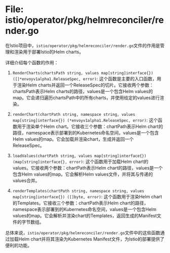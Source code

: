 # File: istio/operator/pkg/helmreconciler/render.go

在Istio项目中，`istio/operator/pkg/helmreconciler/render.go`文件的作用是管理和渲染用于部署Istio的Helm charts。

详细介绍每个函数的作用：
1. `RenderCharts(chartsPath string, values map[string]interface{}) ([]*envoyv1alpha1.ReleaseSpec, error)`: 这个函数是主要的入口函数，用于渲染Helm charts并返回一个ReleaseSpec的切片。它接收两个参数：chartsPath表示Helm charts的路径，values是一个包含Helm values的map。它会递归遍历chartsPath中的所有charts，并使用给定的values进行渲染。

2. `renderChart(chartPath string, namespace string, values map[string]interface{}) (*envoyv1alpha1.ReleaseSpec, error)`: 这个函数用于渲染单个Helm chart。它接收三个参数：chartPath表示Helm chart的路径，namespace表示部署到的Kubernetes命名空间，values是一个包含Helm values的map。它会加载并渲染chart，生成并返回一个ReleaseSpec。

3. `loadValues(chartPath string, values map[string]interface{}) (map[string]interface{}, error)`: 这个函数用于加载Helm chart的values。它接收两个参数：chartPath表示Helm chart的路径，values是一个包含Helm values的map。它会解析Helm values文件，并将其与传递的values合并。

4. `renderTemplates(chartPath string, namespace string, values map[string]interface{}) ([]byte, error)`: 这个函数用于渲染Helm chart的Templates。它接收三个参数：chartPath表示Helm chart的路径，namespace表示部署到的Kubernetes命名空间，values是一个包含Helm values的map。它会解析并渲染chart的Templates，返回生成的Manifest文件的字节数组。

总体来说，`istio/operator/pkg/helmreconciler/render.go`文件中的这些函数通过加载Helm chart并将其渲染为Kubernetes Manifest文件，为Istio的部署提供了便利的功能。

